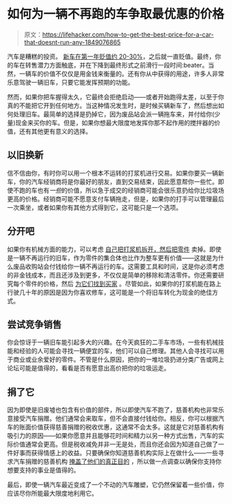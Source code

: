 # 如何为一辆不再跑的车争取最优惠的价格

> 原文：<https://lifehacker.com/how-to-get-the-best-price-for-a-car-that-doesnt-run-any-1849076865>

汽车是糟糕的投资。 [新车在第一年贬值约 20-30%](https://www.nerdwallet.com/article/insurance/car-depreciation#:~:text=New%2Dcar%20depreciation&text=Your%20car's%20value%20decreases%20around,more%20of%20their%20initial%20value.)，之后就一直贬值。最终，你的车在转售潜力方面触底，并在下降到最终形式之前滑行一段时间:beater。当然，一辆车的价值不仅仅是用金钱来衡量的。还有你从中获得的用途，许多人非常乐意驾驶一辆旧车，只要它能发挥预期的功能。



然而，如果你把车握得太久，它最终会拒绝启动——或者开始跑得太差，以至于你真的不能把它开到任何地方。当这种情况发生时，是时候买辆新车了，然后想出如何处理旧车。最简单的选择是扔掉它，因为废品站会派一辆拖车来，并付给你(少量)现金来买你的车。但是，如果你想最大限度地发挥你那不起作用的搅拌器的价值，还有其他更有意义的选择。

## 以旧换新

信不信由你，有时你可以用一个根本不运转的打浆机进行交易。如果你要买一辆新车，你的汽车经销商将是你最好的朋友，直到交易结束，因此愿意帮你一些忙。即使不跑的车也有*一些*的价值，所以急于成交的经销商可能会很乐意扔给你比垃圾场更高的价格。经销商可能不愿意支付车辆拖走，但是，如果你的打手可以管理最后一次乘坐，或者如果你有其他方式得到它，这可能只是一个选项。

## 分开吧

如果你有机械方面的能力，可以考虑 [自己把打浆机拆开，然后把零件](https://www.pullapart.com/sell-my-car/car-sales-tips/parting-out-vs-selling-a-junk-car/) 卖掉。即使是一辆不再运行的旧车，作为零件的集合体也比作为整车更有价值——这就是为什么废品收购站会付钱给你一辆不再运行的车。这需要工具和时间，这是你必须考虑的非金钱成本，而且还涉及到更多，不仅仅是简单的移除和清洁零件。你还需要研究每个零件的价格，然后 [为它们找到买家](https://www.jdpower.com/cars/shopping-guides/how-to-sell-your-car-for-parts) 。尽管如此，如果你的打浆机能在路上行驶几十年的原因是因为你喜欢修车，这可能是一个将旧车转化为现金的绝佳方式。

## 尝试竞争销售

你会惊讶于一辆旧车能引起多大的兴趣。在今天疯狂的二手车市场，一些有机械技能和经验的人可能会寻找一辆便宜的车，他们可以自己修理。其他人会寻找可以用于商业或业余爱好的零件。不管是什么原因，把你的一堆垃圾扔进分类广告或网上论坛可能是值得的，看看是否有愿意出高价把你的垃圾运走。

## 捐了它

因为即使是旧废墟也包含有价值的部件，所以即使汽车不跑了，慈善机构也非常乐意接受汽车捐赠。他们通常会来取车，但不会直接付钱给你。相反，你可以根据汽车的账面价值获得慈善捐赠的税收优惠，这通常不会太多。这就是它对慈善机构有吸引力的原因——如果你愿意并且能够花时间和精力以另一种方式出售，汽车的实际价值通常会更高。但是税收减免并非一无是处，而且你还会因为知道自己做了一件好事而获得情感上的收益。只要确保你知道慈善机构实际上在做什么——一些寻求汽车捐赠的慈善机构 [掩盖了他们的真正目的](https://www.charitywatch.org/charity-donating-articles/costly-and-continuous-kars4kids-ads-disguise-charity39s-real-purpose) ，所以做一点调查以确保你支持你想要支持的事业是值得的。

最后，即使一辆汽车最近变成了一个不动的汽车雕塑，它仍然保留着一些价值，你应该尽你所能最大限度地利用它。